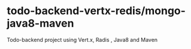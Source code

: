 # todo-backend-vertx-redis/mongo-java8-maven
Todo-backend project using Vert.x, Radis , Java8 and Maven
